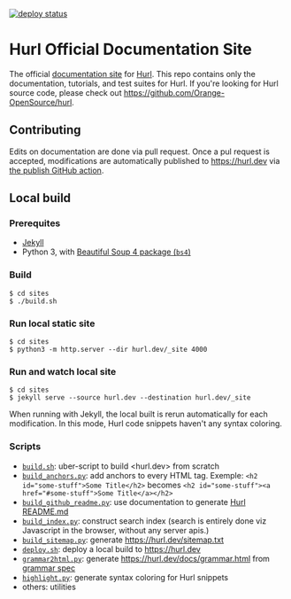 [![deploy status](https://github.com/Orange-OpenSource/hurl-dev/workflows/Publish/badge.svg)](https://github.com/Orange-OpenSource/hurl-dev/actions)

# Hurl Official Documentation Site

The official [documentation site](https://hurl.dev) for [Hurl](https://github.com/Orange-OpenSource/hurl).
This repo contains only the documentation, tutorials, and test suites for Hurl. If you're looking for
Hurl source code, please check out <https://github.com/Orange-OpenSource/hurl>.


## Contributing

Edits on documentation are done via pull request. Once a pul request is accepted, modifications are automatically published
to <https://hurl.dev> via [the publish GitHub action].

## Local build

### Prerequites

- [Jekyll]
- Python 3, with [Beautiful Soup 4 package (`bs4`)]


### Build

```shell
$ cd sites
$ ./build.sh
```

### Run local static site

```shell
$ cd sites
$ python3 -m http.server --dir hurl.dev/_site 4000
```

### Run and watch local site

```shell
$ cd sites
$ jekyll serve --source hurl.dev --destination hurl.dev/_site
```

When running with Jekyll, the local built is rerun automatically for each modification. 
In this mode, Hurl code snippets haven't any syntax coloring.

### Scripts

- [`build.sh`]: uber-script to build <hurl.dev> from scratch
- [`build_anchors.py`]: add anchors to every HTML tag. Exemple: `<h2 id="some-stuff">Some Title</h2>` becomes `<h2 id="some-stuff"><a href="#some-stuff">Some Title</a></h2>`
- [`build_github_readme.py`]: use documentation to generate [Hurl README.md]
- [`build_index.py`]: construct search index (search is entirely done viz Javascript in the browser, without any server apis.) 
- [`build_sitemap.py`]: generate <https://hurl.dev/sitemap.txt>
- [`deploy.sh`]: deploy a local build to <https://hurl.dev>
- [`grammar2html.py`]: generate <https://hurl.dev/docs/grammar.html> from [grammar spec]
- [`highlight.py`]: generate syntax coloring for Hurl snippets
- others: utilities


[Jekyll]: https://jekyllrb.com
[the publish GitHub action]: https://github.com/Orange-OpenSource/hurl-dev/actions/workflows/publish.yml
[Beautiful Soup 4 package (`bs4`)]: https://www.crummy.com/software/BeautifulSoup/bs4/doc/
[Hurl README.md]: https://github.com/Orange-OpenSource/hurl
[`build.sh`]: blob/master/sites/build.sh
[`build_anchors.py`]: blob/master/sites/build_anchors.py
[`build_github_readme.py`]: blob/master/sites/build_github_readme.py
[`build_index.py`]: blob/master/sites/build_index.py
[`build_sitemap.py`]: blob/master/sites/build_sitemap.py
[`deploy.sh`]: blob/master/sites/deploy.sh
[`grammar2html.py`]: blob/master/sites/grammar2html.py
[grammar spec]: blob/master/spec/hurl.grammar
[`highlight.py`]: blob/master/sites/highlight.py

